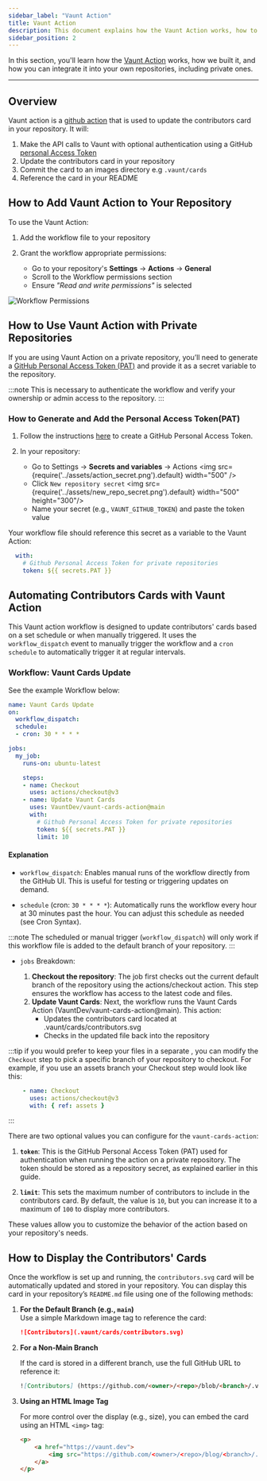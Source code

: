 ```yaml
---
sidebar_label: "Vaunt Action"
title: Vaunt Action
description: This document explains how the Vaunt Action works, how to set it up, and how to use it in your repositories
sidebar_position: 2
---
```


In this section, you'll learn how the [Vaunt Action](https://github.com/marketplace/actions/vaunt-cards-action) works, how we built it, and how you can integrate it into your own repositories, including private ones.

---

## Overview

Vaunt action is a [github action](https://docs.github.com/en/actions/learn-github-actions/understanding-github-actions) that is used to update the contributors card in your repository.
It will:

1. Make the API calls to Vaunt with optional authentication using a GitHub [personal Access Token](https://docs.github.com/en/authentication/keeping-your-account-and-data-secure/managing-your-personal-access-tokens)
2. Update the contributors card in your repository
3. Commit the card to an images directory e.g `.vaunt/cards`
4. Reference the card in your README

## How to Add Vaunt Action to Your Repository

To use the Vaunt Action:

1. Add the workflow file to your repository
2. Grant the workflow appropriate permissions:

   - Go to your repository's **Settings** → **Actions** → **General**
   - Scroll to the Workflow permissions section
   - Ensure *"Read and write permissions"* is selected

![Workflow Permissions](../assets/workflow_permission.png)

## How to Use Vaunt Action with Private Repositories

If you are using Vaunt Action on a private repository, you’ll need to generate a [GitHub Personal Access Token (PAT)](https://docs.github.com/en/authentication/keeping-your-account-and-data-secure/managing-your-personal-access-tokens) and provide it as a secret variable to the repository.

:::note
This is necessary to authenticate the workflow and verify your ownership or admin access to the repository.
:::

### How to Generate and Add the Personal Access Token(PAT)

1. Follow the instructions [here](https://docs.github.com/en/authentication/keeping-your-account-and-data-secure/managing-your-personal-access-tokens#creating-a-personal-access-token-classic) to create a GitHub Personal Access Token.

2. In your repository:
   - Go to Settings → **Secrets and variables** → Actions
     <img src={require('../assets/action_secret.png').default} width="500" />
   - Click `New repository secret`
     <img src={require('../assets/new_repo_secret.png').default} width="500" height="300"/>
   - Name your secret (e.g., `VAUNT_GITHUB_TOKEN`) and paste the token value

Your workflow file should reference this secret as a variable to the Vaunt Action:

```Yaml
  with:
    # Github Personal Access Token for private repositories
    token: ${{ secrets.PAT }}
```

## Automating Contributors Cards with Vaunt Action

This Vaunt action workflow is designed to update contributors' cards based on a set schedule or when manually triggered. It uses the `workflow_dispatch` event to manually trigger the workflow and a `cron schedule` to automatically trigger it at regular intervals.

### Workflow: Vaunt Cards Update

See the example Workflow below:

```Yaml
name: Vaunt Cards Update
on:
  workflow_dispatch:
  schedule:
  - cron: 30 * * * *

jobs:
  my_job:
    runs-on: ubuntu-latest

    steps:
    - name: Checkout
      uses: actions/checkout@v3
    - name: Update Vaunt Cards
      uses: VauntDev/vaunt-cards-action@main
      with:
        # Github Personal Access Token for private repositories
        token: ${{ secrets.PAT }}
        limit: 10
```

#### Explanation

- `workflow_dispatch`: Enables manual runs of the workflow directly from the GitHub UI. This is useful for testing or triggering updates on demand.

- `schedule` (cron: `30 * * * *`): Automatically runs the workflow every hour at 30 minutes past the hour. You can adjust this schedule as needed (see Cron Syntax).

:::note
The scheduled or manual trigger (`workflow_dispatch`) will only work if this workflow file is added to the default branch of your repository.
:::

- `jobs` Breakdown:

  1.  **Checkout the repository**: The job first checks out the current default branch of the repository using the actions/checkout action. This step ensures the workflow has access to the latest code and files.
  2.  **Update Vaunt Cards**: Next, the workflow runs the Vaunt Cards Action (VauntDev/vaunt-cards-action@main).
      This action:
      - Updates the contributors card located at .vaunt/cards/contributors.svg
      - Checks in the updated file back into the repository

:::tip
if you would prefer to keep your files in a separate , you can modify the `Checkout` step to pick a specific branch of your repository to checkout. For example, if you use an assets branch your Checkout step would look like this:

```Yaml
    - name: Checkout
      uses: actions/checkout@v3
      with: { ref: assets }
```

:::

There are two optional values you can configure for the `vaunt-cards-action`:

1. **`token`**: This is the GitHub Personal Access Token (PAT) used for authentication when running the action on a private repository. The token should be stored as a repository secret, as explained earlier in this guide.

2. **`limit`**: This sets the maximum number of contributors to include in the contributors card. By default, the value is `10`, but you can increase it to a maximum of `100` to display more contributors.

These values allow you to customize the behavior of the action based on your repository's needs.

## How to Display the Contributors' Cards

Once the workflow is set up and running, the `contributors.svg` card will be automatically updated and stored in your repository. You can display this card in your repository’s `README.md` file using one of the following methods:

1. **For the Default Branch (e.g., `main`)**  
   Use a simple Markdown image tag to reference the card:

   ```markdown
   ![Contributors](.vaunt/cards/contributors.svg)
   ```

2. **For a Non-Main Branch**

   If the card is stored in a different branch, use the full GitHub URL to reference it:

   ```markdown
   ![Contributors] (https://github.com/<owner>/<repo>/blob/<branch>/.vaunt/cards/contributors.svg) // Replace <owner>, <repo>, and <branch> with your actual repository details
   ```

3. **Using an HTML Image Tag**

   For more control over the display (e.g., size), you can embed the card using an HTML `<img>` tag:

   ```HTML
   <p>
       <a href="https://vaunt.dev">
           <img src="https://github.com/<owner>/<repo>/blog/<branch>/.vaunt/cards/contributors.svg" width="350" />  // Replace <owner>, <repo>, and <branch> with your actual repository details
       </a>
   </p>
   ```
